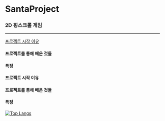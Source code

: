 # SantaProject
### 2D 횡스크롤 게임
___
[프로젝트 시작 이유](프로젝트-시작-이유)
#### 프로젝트를 통해 배운 것들
#### 특징


#### 프로젝트 시작 이유
#### 프로젝트를 통해 배운 것들
#### 특징
[![Top Langs](https://github-readme-stats.vercel.app/api/top-langs/?username=Domvy)](https://github.com/anuraghazra/github-readme-stats)
